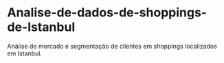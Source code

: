 # Analise-de-dados-de-shoppings-de-Istanbul
Análise de mercado e segmentação de clientes em shoppings localizados em Istanbul.
